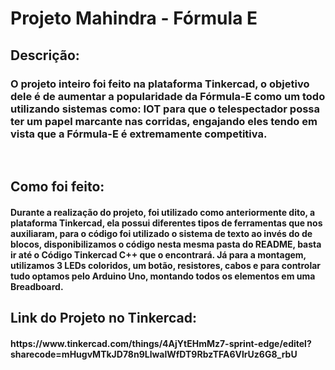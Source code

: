 <h1>Projeto Mahindra - Fórmula E</h1>
<h2>Descrição:</h2>
<h3>O projeto inteiro foi feito na plataforma Tinkercad, o objetivo dele é de aumentar a popularidade da Fórmula-E como um todo utilizando sistemas como:
IOT para que o telespectador possa ter um papel marcante nas corridas, engajando eles tendo em vista que a Fórmula-E é extremamente competitiva.</h3>
<br>
<h2>Como foi feito:</h2>
<h4>Durante a realização do projeto, foi utilizado como anteriormente dito, a plataforma Tinkercad, ela possui diferentes tipos de ferramentas que nos auxiliaram, para o 
código foi utilizado o sistema de texto ao invés do de blocos, disponibilizamos o código nesta mesma pasta do README, basta ir até o Código Tinkercad C++ que o encontrará.
Já para a montagem, utilizamos 3 LEDs coloridos, um botão, resistores, cabos e para controlar tudo optamos pelo Arduino Uno, montando todos os elementos em uma Breadboard.</h4>
<h2>Link do Projeto no Tinkercad:</h2>
<h4>https://www.tinkercad.com/things/4AjYtEHmMz7-sprint-edge/editel?sharecode=mHugvMTkJD78n9LlwalWfDT9RbzTFA6VlrUz6G8_rbU</h4>
